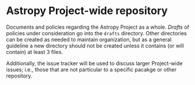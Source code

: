 # Astropy Project-wide repository

Documents and policies regarding the Astropy Project as a whole.  *Drafts* of policies under consideration go into the `drafts` directory.  Other directories can be created as needed to maintain organization, but as a general guideline a new directory should not be created unless it contains (or will contain) at least 3 files.

Additionally, the issue tracker will be used to discuss larger Project-wide issues; i.e., those that are not particular to a specific pacakge or other repository.


